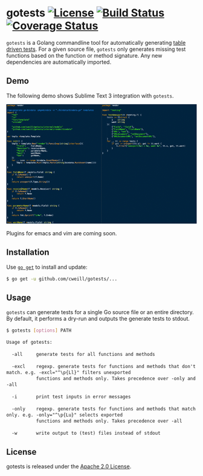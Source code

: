# gotests [![License](https://img.shields.io/badge/license-Apache%202.0-blue.svg)](https://github.com/cweill/gotests/blob/master/LICENSE) [![Build Status](https://travis-ci.org/cweill/gotests.svg?branch=master)](https://travis-ci.org/cweill/gotests) [![Coverage Status](https://coveralls.io/repos/github/cweill/gotests/badge.svg?branch=master)](https://coveralls.io/github/cweill/gotests?branch=master)

`gotests` is a Golang commandline tool for automatically generating [table driven tests](https://github.com/golang/go/wiki/TableDrivenTests). For a given source file, `gotests` only generates missing test functions based on the function or method signature. Any new dependencies are automatically imported.

## Demo

The following demo shows Sublime Text 3 integration with `gotests`.

![demo](/editors/SublimeText3/gotests.gif)

Plugins for emacs and vim are coming soon.

## Installation

Use [`go get`](https://golang.org/cmd/go/#hdr-Download_and_install_packages_and_dependencies) to install and update:
```sh
$ go get -u github.com/cweill/gotests/...
```

## Usage

`gotests` can generate tests for a single Go source file or an entire directory. By default, it performs a dry-run and outputs the generate tests to stdout.
```sh
$ gotests [options] PATH
```
```
Usage of gotests:

  -all     generate tests for all functions and methods
  
  -excl    regexp. generate tests for functions and methods that don't match. e.g. -excl="^\p{Ll}" filters unexported
    	   functions and methods only. Takes precedence over -only and -all
    	   
  -i	   print test inputs in error messages
  
  -only    regexp. generate tests for functions and methods that match only. e.g. -only="^\p{Lu}" selects exported 
           functions and methods only. Takes precedence over -all
  
  -w       write output to (test) files instead of stdout
```

## License

gotests is released under the [Apache 2.0 License](http://www.apache.org/licenses/LICENSE-2.0).
